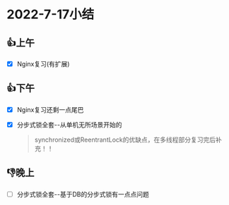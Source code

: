 # 2022-7-17小结

## 👍上午

- [x] Nginx复习(有扩展)

## 👍下午

- [x] Nginx复习还剩一点尾巴

- [x] 分步式锁全套--从单机无所场景开始的

  > synchronized或ReentrantLock的优缺点，在多线程部分复习完后补充！！

## 👎晚上

- [ ] 分步式锁全套--基于DB的分步式锁有一点点问题





